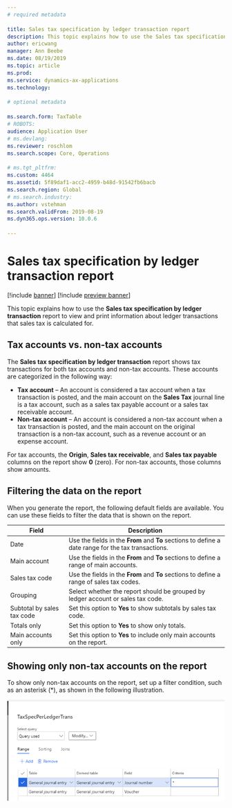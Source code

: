 ```yaml
---
# required metadata

title: Sales tax specification by ledger transaction report
description: This topic explains how to use the Sales tax specification by ledger transaction report to view and print information about ledger transactions that sales tax is calculated for.
author: ericwang
manager: Ann Beebe
ms.date: 08/19/2019
ms.topic: article
ms.prod: 
ms.service: dynamics-ax-applications
ms.technology: 

# optional metadata

ms.search.form: TaxTable
# ROBOTS: 
audience: Application User
# ms.devlang: 
ms.reviewer: roschlom
ms.search.scope: Core, Operations

# ms.tgt_pltfrm: 
ms.custom: 4464
ms.assetid: 5f89daf1-acc2-4959-b48d-91542fb6bacb
ms.search.region: Global
# ms.search.industry: 
ms.author: vstehman
ms.search.validFrom: 2019-08-19
ms.dyn365.ops.version: 10.0.6

---
```


# Sales tax specification by ledger transaction report
[!include [banner](../includes/banner.md)]
[!include [preview banner](../includes/preview-banner.md)]

This topic explains how to use the **Sales tax specification by ledger transaction** report to view and print information about ledger transactions that sales tax is calculated for.

## Tax accounts vs. non-tax accounts

The **Sales tax specification by ledger transaction** report shows tax transactions for both tax accounts and non-tax accounts. These accounts are categorized in the following way:

- **Tax account** – An account is considered a tax account when a tax transaction is posted, and the main account on the **Sales Tax** journal line is a tax account, such as a sales tax payable account or a sales tax receivable account.
- **Non-tax account** – An account is considered a non-tax account when a tax transaction is posted, and the main account on the original transaction is a non-tax account, such as a revenue account or an expense account.

For tax accounts, the **Origin**, **Sales tax receivable**, and **Sales tax payable** columns on the report show **0** (zero). For non-tax accounts, those columns show amounts.

## Filtering the data on the report

When you generate the report, the following default fields are available. You can use these fields to filter the data that is shown on the report.

| Field                      | Description |
|----------------------------|-------------|
| Date                       | Use the fields in the **From** and **To** sections to define a date range for the tax transactions. |
| Main account               | Use the fields in the **From** and **To** sections to define a range of main accounts. |
| Sales tax code             | Use the fields in the **From** and **To** sections to define a range of sales tax codes. |
| Grouping                   | Select whether the report should be grouped by ledger account or sales tax code. |
| Subtotal by sales tax code | Set this option to **Yes** to show subtotals by sales tax code. |
| Totals only                | Set this option to **Yes** to show only totals. |
| Main accounts only         | Set this option to **Yes** to include only main accounts on the report. |

## Showing only non-tax accounts on the report

To show only non-tax accounts on the report, set up a filter condition, such as an asterisk (\*), as shown in the following illustration.

![Report showing non-tax accounts](media/taxspecperledgertrans.png)
